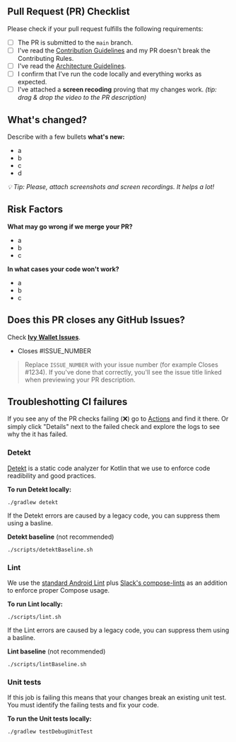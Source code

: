 ## Pull Request (PR) Checklist
Please check if your pull request fulfills the following requirements:
- [ ] The PR is submitted to the `main` branch.
- [ ] I've read the [Contribution Guidelines](https://github.com/Ivy-Apps/ivy-wallet/blob/main/CONTRIBUTING.md) and my PR doesn't break the Contributing Rules.
- [ ] I've read the [Architecture Guidelines](https://github.com/Ivy-Apps/ivy-wallet/blob/main/docs/Architecture.md).
- [ ] I confirm that I've run the code locally and everything works as expected.
- [ ] I've attached a **screen recoding** proving that my changes work. _(tip: drag & drop the video to the PR description)_

## What's changed?
<!--
Tip: you can attach screenshots using a markdown table.

Before | After
---|---
image1 | image2
-->

Describe with a few bullets **what's new:**
- a
- b
- c
- d

_💡 Tip: Please, attach screenshots and screen recordings. It helps a lot!_

## Risk Factors

**What may go wrong if we merge your PR?**

- a
- b
- c

**In what cases your code won't work?**

- a
- b
- c


## Does this PR closes any GitHub Issues?

Check **[Ivy Wallet Issues](https://github.com/Ivy-Apps/ivy-wallet/issues)**.

- Closes #ISSUE_NUMBER

> Replace `ISSUE_NUMBER` with your issue number (for example Closes #1234). If you've done that correctly, you'll see the issue title linked when previewing your PR description.

## Troubleshotting CI failures

If you see any of the PR checks failing (❌) go to [Actions](https://github.com/Ivy-Apps/ivy-wallet/actions) and find it there. Or simply click "Details" next to the failed check and explore the logs to see why the it has failed.

### Detekt
[Detekt](https://detekt.dev/) is a static code analyzer for Kotlin that we use to enforce code readibility and good practices.

**To run Detekt locally:**
```
./gradlew detekt
```

If the Detekt errors are caused by a legacy code, you can suppress them using a basline.

**Detekt baseline** (not recommended)
```
./scripts/detektBaseline.sh
```

### Lint

We use the [standard Android Lint](https://developer.android.com/studio/write/lint) plus [Slack's compose-lints](https://slackhq.github.io/compose-lints/) as an addition to enforce proper Compose usage.

**To run Lint locally:**
```
./scripts/lint.sh
```

If the Lint errors are caused by a legacy code, you can suppress them using a basline.

**Lint baseline** (not recommended)
```
./scripts/lintBaseline.sh
```

### Unit tests

If this job is failing this means that your changes break an existing unit test. You must identify the failing tests and fix your code.

**To run the Unit tests locally:**
```
./gradlew testDebugUnitTest
```